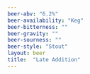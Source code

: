 ```yaml
---
beer-abv: "6.2%"
beer-availability: "Keg"
beer-bitterness: ""
beer-gravity: ""
beer-sourness: ""
beer-style: "Stout"
layout: beer
title:  "Late Addition"
---
```

